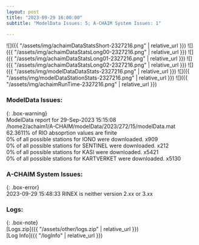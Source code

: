 ```yaml
---
layout: post
title: "2023-09-29 16:00:00"
subtitle: "ModelData Issues: 5; A-CHAIM System Issues: 1"

---
```


![]({{ "/assets/img/achaimDataStatsShort-2327216.png" | relative_url }})
![]({{ "/assets/img/achaimDataStatsLong00-2327216.png" | relative_url }})
![]({{ "/assets/img/achaimDataStatsLong01-2327216.png" | relative_url }})
![]({{ "/assets/img/achaimDataStatsLong02-2327216.png" | relative_url }})
![]({{ "/assets/img/modelDataDataStats-2327216.png" | relative_url }})
![]({{ "/assets/img/modelDataStationStats-2327216.png" | relative_url }})
![]({{ "/assets/img/achaimRunTime-2327216.png" | relative_url }})


### ModelData Issues:  
  
{: .box-warning}  
 ModelData report for 29-Sep-2023 15:15:08   
 /home2/achaim1/A-CHAIM/modelData/2023/272/15/modelData.mat   
 62.3611% of RIO absoprtion values are finite   
 0% of all possible stations for IONO were downloaded. x909   
 0% of all possible stations for SENTINEL were downloaded. x212   
 0% of all possible stations for KASI were downloaded. x5421   
 0% of all possible stations for KARTVERKET were downloaded. x5130   
  
### A-CHAIM System Issues:  
  
{: .box-error}  
2023-09-29 15:48:33 RINEX is neither version 2.xx or 3.xx  

### Logs:  
  
{: .box-note}  
[Logs.zip]({{ "/assets/other/logs.zip" | relative_url }})  
[Log Info]({{ "/logInfo" | relative_url }})  

